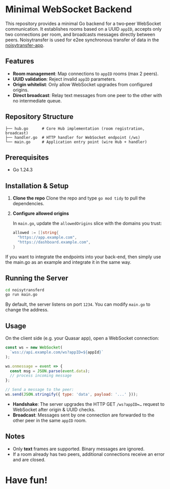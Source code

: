 # Minimal WebSocket Backend

This repository provides a minimal Go backend for a two‑peer WebSocket communication. It establishes rooms based on a UUID `appID`, accepts only two connections per room, and broadcasts messages directly between peers. Noisytransfer is used for e2ee synchronous transfer of data in the [noisytransfer-app](https://github.com/collapsinghierarchy/noisytransferapp).

## Features

* **Room management**: Map connections to `appID` rooms (max 2 peers).
* **UUID validation**: Reject invalid `appID` parameters.
* **Origin whitelist**: Only allow WebSocket upgrades from configured origins.
* **Direct broadcast**: Relay text messages from one peer to the other with no intermediate queue.

## Repository Structure

```text
├── hub.go      # Core Hub implementation (room registration, broadcast)
├── handler.go  # HTTP handler for WebSocket endpoint (/ws)
└── main.go     # Application entry point (wire Hub + handler)
```

## Prerequisites

* Go 1.24.3

## Installation & Setup

1. **Clone the repo**
Clone the repo and type `go mod tidy` to pull the dependencies.

2. **Configure allowed origins**

   In `main.go`, update the `allowedOrigins` slice with the domains you trust:

   ```go
   allowed := []string{
     "https://app.example.com",
     "https://dashboard.example.com",
   }
   ```
  If you want to integrate the endpoints into your back-end, then simply use the main.go as an example and integrate it in the same way.


## Running the Server

```bash
cd noisytransferd
go run main.go
```

By default, the server listens on port `1234`. You can modify `main.go` to change the address.

## Usage

On the client side (e.g. your Quasar app), open a WebSocket connection:

```js
const ws = new WebSocket(
  `wss://api.example.com/ws?appID=${appId}`
);

ws.onmessage = event => {
  const msg = JSON.parse(event.data);
  // process incoming message
};

// Send a message to the peer:
ws.send(JSON.stringify({ type: 'data', payload: '...' }));
```

* **Handshake**: The server upgrades the HTTP GET `/ws?appID=…` request to WebSocket after origin & UUID checks.
* **Broadcast**: Messages sent by one connection are forwarded to the other peer in the same `appID` room.

## Notes

* Only **text** frames are supported. Binary messages are ignored.
* If a room already has two peers, additional connections receive an error and are closed.

# Have fun!

